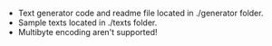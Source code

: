 - Text generator code and readme file located in ./generator folder.
- Sample texts located in ./texts folder.
- Multibyte encoding aren't supported!



